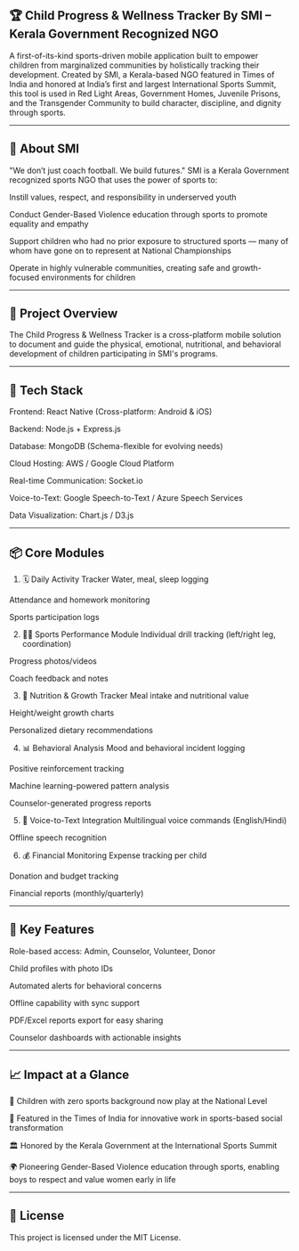 🏆 Child Progress & Wellness Tracker
By SMI – Kerala Government Recognized NGO
--------------------------------------------------------------------------------------------------------------------------------------------------------------------------------------------------------------------
A first-of-its-kind sports-driven mobile application built to empower children from marginalized communities by holistically tracking their development. Created by SMI, a Kerala-based NGO featured in Times of India and honored at India’s first and largest International Sports Summit, this tool is used in Red Light Areas, Government Homes, Juvenile Prisons, and the Transgender Community to build character, discipline, and dignity through sports.

--------------------------------------------------------------------------------------------------------------------------------------------------------------------------------------------------------------------
🌟 About SMI
--------------------------------------------------------------------------------------------------------------------------------------------------------------------------------------------------------------------
"We don’t just coach football. We build futures."
SMI is a Kerala Government recognized sports NGO that uses the power of sports to:

Instill values, respect, and responsibility in underserved youth

Conduct Gender-Based Violence education through sports to promote equality and empathy

Support children who had no prior exposure to structured sports — many of whom have gone on to represent at National Championships

Operate in highly vulnerable communities, creating safe and growth-focused environments for children

--------------------------------------------------------------------------------------------------------------------------------------------------------------------------------------------------------------------
📱 Project Overview
--------------------------------------------------------------------------------------------------------------------------------------------------------------------------------------------------------------------
The Child Progress & Wellness Tracker is a cross-platform mobile solution to document and guide the physical, emotional, nutritional, and behavioral development of children participating in SMI's programs.

--------------------------------------------------------------------------------------------------------------------------------------------------------------------------------------------------------------------
🚀 Tech Stack
--------------------------------------------------------------------------------------------------------------------------------------------------------------------------------------------------------------------
Frontend: React Native (Cross-platform: Android & iOS)

Backend: Node.js + Express.js

Database: MongoDB (Schema-flexible for evolving needs)

Cloud Hosting: AWS / Google Cloud Platform

Real-time Communication: Socket.io

Voice-to-Text: Google Speech-to-Text / Azure Speech Services

Data Visualization: Chart.js / D3.js

--------------------------------------------------------------------------------------------------------------------------------------------------------------------------------------------------------------------
📦 Core Modules
--------------------------------------------------------------------------------------------------------------------------------------------------------------------------------------------------------------------
1. 🗓️ Daily Activity Tracker
Water, meal, sleep logging

Attendance and homework monitoring

Sports participation logs

2. 🏃‍♂️ Sports Performance Module
Individual drill tracking (left/right leg, coordination)

Progress photos/videos

Coach feedback and notes

3. 🍎 Nutrition & Growth Tracker
Meal intake and nutritional value

Height/weight growth charts

Personalized dietary recommendations

4. 📊 Behavioral Analysis
Mood and behavioral incident logging

Positive reinforcement tracking

Machine learning-powered pattern analysis

Counselor-generated progress reports

5. 🎤 Voice-to-Text Integration
Multilingual voice commands (English/Hindi)

Offline speech recognition

6. 💰 Financial Monitoring
Expense tracking per child

Donation and budget tracking

Financial reports (monthly/quarterly)

--------------------------------------------------------------------------------------------------------------------------------------------------------------------------------------------------------------------
🔑 Key Features
--------------------------------------------------------------------------------------------------------------------------------------------------------------------------------------------------------------------
Role-based access: Admin, Counselor, Volunteer, Donor

Child profiles with photo IDs

Automated alerts for behavioral concerns

Offline capability with sync support

PDF/Excel reports export for easy sharing

Counselor dashboards with actionable insights

--------------------------------------------------------------------------------------------------------------------------------------------------------------------------------------------------------------------
📈 Impact at a Glance
--------------------------------------------------------------------------------------------------------------------------------------------------------------------------------------------------------------------
🏅 Children with zero sports background now play at the National Level

💬 Featured in the Times of India for innovative work in sports-based social transformation

🏛️ Honored by the Kerala Government at the International Sports Summit

🌍 Pioneering Gender-Based Violence education through sports, enabling boys to respect and value women early in life

--------------------------------------------------------------------------------------------------------------------------------------------------------------------------------------------------------------------
📄 License
--------------------------------------------------------------------------------------------------------------------------------------------------------------------------------------------------------------------
This project is licensed under the MIT License.



